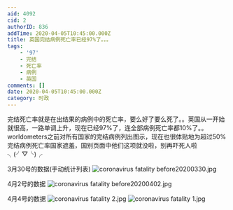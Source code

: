 ```yaml
---
aid: 4092
cid: 2
authorID: 836
addTime: 2020-04-05T10:45:00.000Z
title: 英国完结病例死亡率已经97%了。。。
tags:
    - '97'
    - 完结
    - 死亡率
    - 病例
    - 英国
comments: []
date: 2020-04-05T10:45:00.000Z
category: 时政
---
```


完结死亡率就是在出结果的病例中的死亡率，要么好了要么死了。。英国从一开始就很高，一路单调上升，现在已经97%了，连全部病例死亡率都10%了。。worldometers之前对所有国家的完结病例列出图示，现在也很体贴地为超过50%完结病例死亡率国家遮羞，国别页面中他们这项就没啦，别再吓死人啦╮(╯▽╰)╭

3月30号的数据(手动统计列表) ![coronavirus fatality before20200330.jpg](https://i.loli.net/2020/04/05/I3PKd5LHkZn1m72.jpg)

4月2号的数据 ![coronavirus fatality before20200402.jpg](https://i.loli.net/2020/04/05/rwsDcJXTi7U1EQz.jpg)

4月4号的数据 ![coronavirus fatality  _2_.jpg](https://i.loli.net/2020/04/05/JHCnBxEASlmDjXd.jpg) ![coronavirus fatality _1_.jpg](https://i.loli.net/2020/04/05/AZHaCkvVL6SmpUh.jpg)
